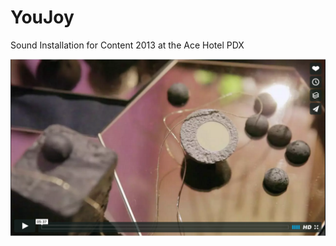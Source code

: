 # YouJoy
Sound Installation for Content 2013 at the Ace Hotel PDX

[![YouJoy](https://github.com/kerbyferris/you-joy/blob/master/project/assets/youjoy-screenshot.png)](https://vimeo.com/78100414 "YouJoy")
